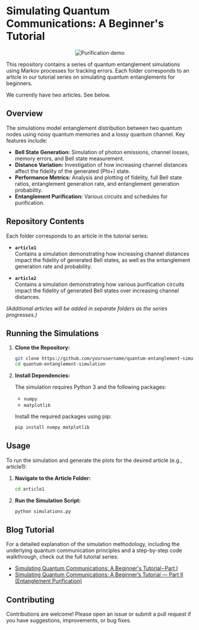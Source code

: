 # Simulating Quantum Communications: A Beginner's Tutorial

<p align="center">
  <img src="quantum_link.gif" alt="Purification demo" />
</p>

This repository contains a series of quantum entanglement simulations using Markov processes for tracking errors. Each folder corresponds to an article in our tutorial series on simulating quantum entanglements for beginners.

We currently have two articles. See below.

## Overview

The simulations model entanglement distribution between two quantum nodes using noisy quantum memories and a lossy quantum channel. Key features include:

- **Bell State Generation:** Simulation of photon emissions, channel losses, memory errors, and Bell state measurement.
- **Distance Variation:** Investigation of how increasing channel distances affect the fidelity of the generated (Phi+) state.
- **Performance Metrics:** Analysis and plotting of fidelity, full Bell state ratios, entanglement generation rate, and entanglement generation probability.
- **Entanglement Purification:** Various circuits and schedules for purification.

## Repository Contents

Each folder corresponds to an article in the tutorial series:

- **`article1`**  
  Contains a simulation demonstrating how increasing channel distances impact the fidelity of generated Bell states, as well as the entanglement generation rate and probability.

- **`article2`**  
  Contains a simulation demonstrating how various purification circuits impact the fidelity of generated Bell states over increasing channel distances.

*(Additional articles will be added in separate folders as the series progresses.)*

## Running the Simulations

1. **Clone the Repository:**

   ```bash
   git clone https://github.com/yourusername/quantum-entanglement-simulation.git
   cd quantum-entanglement-simulation
   ```

2. **Install Dependencies:**

   The simulation requires Python 3 and the following packages:
   - `numpy`
   - `matplotlib`

   Install the required packages using pip:

   ```bash
   pip install numpy matplotlib
   ```

## Usage

To run the simulation and generate the plots for the desired article (e.g., article1):

1. **Navigate to the Article Folder:**

   ```bash
   cd article1
   ```

2. **Run the Simulation Script:**

   ```bash
   python simulations.py
   ```

## Blog Tutorial

For a detailed explanation of the simulation methodology, including the underlying quantum communication principles and a step-by-step code walkthrough, check out the full tutorial series:  
- [Simulating Quantum Communications: A Beginner's Tutorial – Part I](https://medium.com/@amar.abane.phd/simulating-quantum-communications-a-beginners-tutorial-part-i-03224c2a4108)
- [Simulating Quantum Communications: A Beginner’s Tutorial — Part II (Entanglement Purification)](https://medium.com/@amar.abane.phd/simulating-quantum-communications-a-beginners-tutorial-part-ii-entanglement-purification-bedec75bf5a5)

## Contributing

Contributions are welcome! Please open an issue or submit a pull request if you have suggestions, improvements, or bug fixes.
